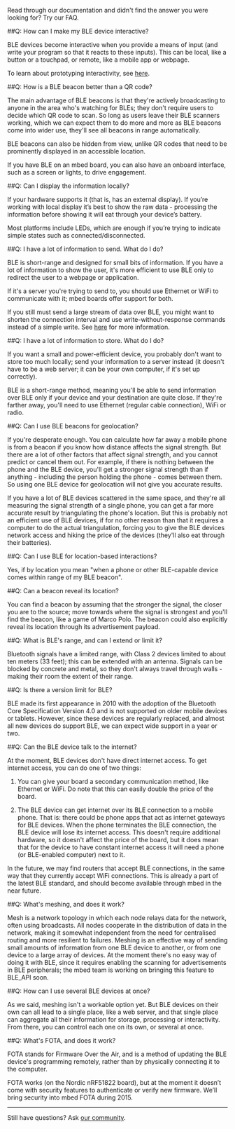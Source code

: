 Read through our documentation and didn't find the answer you were looking for? Try our FAQ.

##Q: How can I make my BLE device interactive?

BLE devices become interactive when you provide a means of input (and write your program so that it reacts to these inputs). This can be local, like a button or a touchpad, or remote, like a mobile app or webpage. 

To learn about prototyping interactivity, see [here](/InDepth/Prototyping/).

##Q: How is a BLE beacon better than a QR code?

The main advantage of BLE beacons is that they're actively broadcasting to anyone in the area who's watching for BLEs; they don't require users to decide which QR code to scan. So long as users leave their BLE scanners working, which we can expect them to do more and more as BLE beacons come into wider use, they'll see all beacons in range automatically.

BLE beacons can also be hidden from view, unlike QR codes that need to be prominently displayed in an accessible location.

If you have BLE on an mbed board, you can also have an onboard interface, such as a screen or lights, to drive engagement.

##Q: Can I display the information locally?

If your hardware supports it (that is, has an external display). If you’re working with local display it’s best to show the raw data - processing the information before showing it will eat through your device’s battery.

Most platforms include LEDs, which are enough if you’re trying to indicate simple states such as connected/disconnected. 

##Q: I have a lot of information to send. What do I do?

BLE is short-range and designed for small bits of information. If you have a lot of information to show the user, it's more efficient to use BLE only to redirect the user to a webpage or application.

If it's a server you're trying to send to, you should use Ethernet or WiFi to communicate with it; mbed boards offer support for both.

If you still must send a large stream of data over BLE, you might want to shorten the connection interval and use write-without-response commands instead of a simple write. See [here](/AdvSamples/HighData/) for more information.

##Q: I have a lot of information to store. What do I do?

If you want a small and power-efficient device, you probably don't want to store too much locally; send your information to a server instead (it doesn't have to be a web server; it can be your own computer, if it's set up correctly).

BLE is a short-range method, meaning you'll be able to send information over BLE only if your device and your destination are quite close. If they're farther away, you'll need to use Ethernet (regular cable connection), WiFi or radio.

##Q: Can I use BLE beacons for geolocation?

If you're desperate enough. You can calculate how far away a mobile phone is from a beacon if you know how distance affects the signal strength. But there are a lot of other factors that affect signal strength, and you cannot predict or cancel them out. For example, if there is nothing between the phone and the BLE device, you'll get a stronger signal strength than if anything - including the person holding the phone - comes between them. So using one BLE device for geolocation will not give you accurate results.

If you have a lot of BLE devices scattered in the same space, and they're all measuring the signal strength of a single phone, you can get a far more accurate result by triangulating the phone's location. But this is probably not an efficient use of BLE devices, if for no other reason than that it requires a computer to do the actual triangulation, forcing you to give the BLE devices network access and hiking the price of the devices (they'll also eat through their batteries). 

##Q: Can I use BLE for location-based interactions?

Yes, if by location you mean "when a phone or other BLE-capable device comes within range of my BLE beacon".

##Q: Can a beacon reveal its location?

You can find a beacon by assuming that the stronger the signal, the closer you are to the source; move towards where the signal is strongest and you'll find the beacon, like a game of Marco Polo. The beacon could also explicitly reveal its location through its advertisement payload.

##Q: What is BLE's range, and can I extend or limit it?

Bluetooth signals have a limited range, with Class 2 devices limited to about ten meters (33 feet); this can be extended with an antenna. Signals can be blocked by concrete and metal, so they don't always travel through walls - making their room the extent of their range.

##Q: Is there a version limit for BLE?

BLE made its first appearance in 2010 with the adoption of the Bluetooth Core Specification Version 4.0 and is not supported on older mobile devices or tablets. However, since these devices are regularly replaced, and almost all new devices do support BLE, we can expect wide support in a year or two.

##Q: Can the BLE device talk to the internet?

At the moment, BLE devices don't have direct internet access. To get internet access, you can do one of two things:

1. You can give your board a secondary communication method, like Ethernet or WiFi. Do note that this can easily double the price of the board. 

2. The BLE device can get internet over its BLE connection to a mobile phone. That is: there could be phone apps that act as internet gateways for BLE devices. When the phone terminates the BLE connection, the BLE device will lose its internet access. This doesn't require additional hardware, so it doesn't affect the price of the board, but it does mean that for the device to have constant internet access it will need a phone (or BLE-enabled computer) next to it.

In the future, we may find routers that accept BLE connections, in the same way that they currently accept WiFi connections. This is already a part of the latest BLE standard, and should become available through mbed in the near future.

##Q: What's meshing, and does it work?

Mesh is a network topology in which each node relays data for the network, often using broadcasts. All nodes cooperate in the distribution of data in the network, making it somewhat independent from the need for centralised routing and more resilient to failures. Meshing is an effective way of sending small amounts of information from one BLE device to another, or from one device to a large array of devices. At the moment there's no easy way of doing it with BLE, since it requires enabling the scanning for advertisements in BLE peripherals; the mbed team is working on bringing this feature to BLE_API soon.

##Q: How can I use several BLE devices at once?

As we said, meshing isn't a workable option yet. But BLE devices on their own can all lead to a single place, like a web server, and that single place can aggregate all their information for storage, processing or interactivity. From there, you can control each one on its own, or several at once.

##Q: What's FOTA, and does it work?

FOTA stands for Firmware Over the Air, and is a method of updating the BLE device's programming remotely, rather than by physically connecting it to the computer. 

FOTA works (on the Nordic nRF51822 board), but at the moment it doesn’t come with security features to authenticate or verify new firmware. We’ll bring security into mbed FOTA during 2015.

_____

Still have questions? Ask [our community](https://developer.mbed.org/teams/Bluetooth-Low-Energy/community/).
